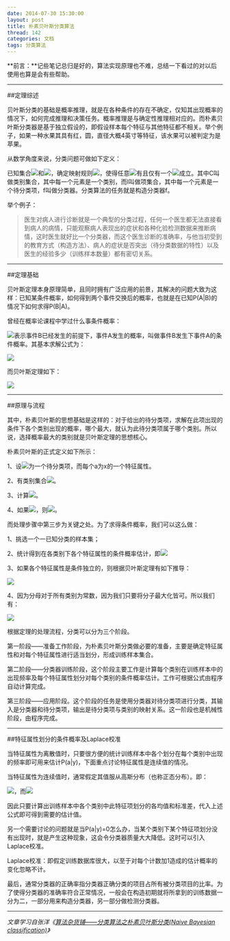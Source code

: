 ```yaml
---
date: 2014-07-30 15:30:00
layout: post
title: 朴素贝叶斯分类算法
thread: 142
categories: 文档
tags: 分类算法
---
```


**前言：**记些笔记总归是好的，算法实现原理也不难，总结一下看过的对以后使用也算是会有些帮助。

----

##定理综述

贝叶斯分类的基础是概率推理，就是在各种条件的存在不确定，仅知其出现概率的情况下，如何完成推理和决策任务。概率推理是与确定性推理相对应的。而朴素贝叶斯分类器是基于独立假设的，即假设样本每个特征与其他特征都不相关。举个例子，如果一种水果其具有红，圆，直径大概4英寸等特征，该水果可以被判定为是苹果。

从数学角度来说，分类问题可做如下定义：

已知集合<img src="http://www.forkosh.com/mathtex.cgi?C=\left\{y_1,%20y_2,%20...,y_n\right\}">和<img src="http://www.forkosh.com/mathtex.cgi?I=\left\{x_1,%20x_2,...,%20x_m,...\right\}">，确定映射规则<img src="http://www.forkosh.com/mathtex.cgi?y=f\left\(x\right\)">，使得任意<img src="http://www.forkosh.com/mathtex.cgi?x_i\inI">有且仅有一个<img src="http://www.forkosh.com/mathtex.cgi?y_i\inC使得y_i=f\left\(x_i\right\)">成立。其中C叫做类别集合，其中每一个元素是一个类别，而I叫做项集合，其中每一个元素是一个待分类项，f叫做分类器。分类算法的任务就是构造分类器f。

举个例子：

>医生对病人进行诊断就是一个典型的分类过程，任何一个医生都无法直接看到病人的病情，只能观察病人表现出的症状和各种化验检测数据来推断病情，这时医生就好比一个分类器，而这个医生诊断的准确率，与他当初受到的教育方式（构造方法）、病人的症状是否突出（待分类数据的特性）以及医生的经验多少（训练样本数量）都有密切关系。

----

##定理基础

贝叶斯定理本身原理简单，且同时拥有广泛应用的前景，其解决的问题大致为这样：已知某条件概率，如何得到两个事件交换后的概率，也就是在已知P(A|B)的情况下如何求得P(B|A)。

曾经在概率论课程中学过什么事条件概率：

<img src="http://www.forkosh.com/mathtex.cgi?P\left\(A|B\right\)">表示事件B已经发生的前提下，事件A发生的概率，叫做事件B发生下事件A的条件概率。其基本求解公式为：

<img src="http://www.forkosh.com/mathtex.cgi?P\left\(A|B\right\)=\frac{P\left\(AB\right\)}{P\left\(B\right\)}">

而贝叶斯定理如下：

<img src="http://www.forkosh.com/mathtex.cgi?P\left\(B|A\right\)=\frac{P\left\(A|B\right\)P\left\(B\right\)}{P\left\(A\right\)}">

----

##原理与流程

其中，朴素贝叶斯的思想基础是这样的：对于给出的待分类项，求解在此项出现的条件下各个类别出现的概率，哪个最大，就认为此待分类项属于哪个类别。所以说，选择概率最大的类别就是贝叶斯定理的思想核心。

朴素贝叶斯的正式定义如下所示：

1、设<img src="http://www.forkosh.com/mathtex.cgi?x=\left\{a_1, a_2,...,a_m\right\}">为一个待分类项，而每个a为x的一个特征属性。

2、有类别集合<img src="http://www.forkosh.com/mathtex.cgi?C=\left\y_1, y_2,...,y_n\right\">。

3、计算<img src="http://www.forkosh.com/mathtex.cgi?P\left\(y_1|x\right\), P\left\(y_2|x\right\),..., P\left\(y_n|x\right\)">。

4、如果<img src="http://www.forkosh.com/mathtex.cgi?P\left\(y_k|x\right\)=max\left\{P\left\(y_1|x\right\), P\left\(y_2|x\right\),..., P\left\(y_n|x\right\)\right\}">，则<img src="http://www.forkosh.com/mathtex.cgi?x\iny_k">。

而处理步骤中第三步为关键之处。为了求得条件概率，我们可以这么做：

1、挑选一个一已知分类的样本集；

2、统计得到在各类别下各个特征属性的条件概率估计，即<img src="http://latex.codecogs.com/gif.latex?P(a_1|y_1),P(a_2|y_1),...,P(a_m|y_1);P(a_1|y_2),P(a_2|y_2),...,P(a_m|y_2);...;P(a_1|y_n),P(a_2|y_n),...,P(a_m|y_n)">

3、如果各个特征属性是条件独立的，则根据贝叶斯定理有如下推导：

<img src="http://latex.codecogs.com/gif.latex?P(y_i|x)=\frac{P(x|y_i)P(y_i)}{P(x)}">

4、因为分母对于所有类别为常数，因为我们只要将分子最大化皆可。所以我们有：

<img src="http://latex.codecogs.com/gif.latex?P(x|y_i)P(y_i)=P(a_1|y_i)P(a_2|y_i)...P(a_m|y_i)P(y_i)=P(y_i)\prod^m_{j=1}P(a_j|y_i)">

根据定理的处理流程，分类可以分为三个阶段。

第一阶段——准备工作阶段，为朴素贝叶斯分类做必要的准备，主要是确定特征属性和对每个特征属性进行适当划分，形成训练样本集合。

第二阶段——分类器训练阶段，这个阶段主要工作是计算每个类别在训练样本中的出现频率及每个特征属性划分对每个类别的条件概率估计。工作可根据公式由程序自动计算完成。

第三阶段——应用阶段。这个阶段的任务是使用分类器对待分类项进行分类，其输入是分类器和待分类项，输出是待分类项与类别的映射关系。这一阶段也是机械性阶段，由程序完成。

----

##特征属性划分的条件概率及Laplace校准

当特征属性为离散值时，只要很方便的统计训练样本中各个划分在每个类别中出现的频率即可用来估计P(a|y)，下面重点讨论特征属性是连续值的情况。

当特征属性为连续值时，通常假定其值服从高斯分布（也称正态分布）。即：

<img src="http://latex.codecogs.com/gif.latex?g(x,\eta%20,\sigma%20)=\frac{1}{\sqrt{2\pi%20}\sigma%20}e^-\frac{(x-\eta)^2}{2\sigma^2}">，而<img src="http://latex.codecogs.com/gif.latex?P(a_k|y_i)=g(a_k,\eta_{y_i},\sigma_{y_i})">

因此只要计算出训练样本中各个类别中此特征项划分的各均值和标准差，代入上述公式即可得到需要的估计值。

另一个需要讨论的问题就是当P(a|y)=0怎么办，当某个类别下某个特征项划分没有出现时，就是产生这种现象，这会令分类器质量大大降低。这时可以引入Laplace校准。

Laplace校准：即假定训练数据库很大，以至于对每个计数加1造成的估计概率的变化忽略不计。

最后，通常分类器的正确率指分类器正确分类的项目占所有被分类项目的比率。为了使得分类器的准确率符合正常情况，一般会在构造初期就将所拿到的训练数据一分为二，一部分用来构造分类器，另一部分做检测分类器。

----

*文章学习自张洋《[算法杂货铺——分类算法之朴素贝叶斯分类(Naive Bayesian classification)](http://www.cnblogs.com/leoo2sk/archive/2010/09/17/naive-bayesian-classifier.html)》*